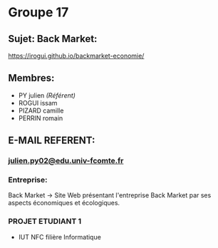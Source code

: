 # Groupe 17

## Sujet: Back Market:
https://irogui.github.io/backmarket-economie/

## Membres:
  - PY julien *(Référent)*
  - ROGUI issam
  - PIZARD camille
  - PERRIN romain


## E-MAIL REFERENT:
  ### julien.py02@edu.univ-fcomte.fr


### Entreprise:
  Back Market -> Site Web présentant l'entreprise Back Market par ses aspects économiques et écologiques.

### PROJET ETUDIANT 1
  - IUT NFC filière Informatique 
